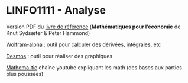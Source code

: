# LINFO1111 - Analyse

Version PDF du [livre de référence](https://github.com/francoistm/guide-de-survie-sciences-informatiques/raw/main/BAC1/LINFO1111%20-%20Analyse/Livre_Ref_Analyse.pdf.zip) (**Mathématiques pour l’économie** de Knut Sydsæter & Peter Hammond)

[Wolfram-alpha](https://www.wolframalpha.com/) : outil pour calculer des dérivées, intégrales, etc

[Desmos](https://www.desmos.com/?lang=fr) : outil pour réaliser des graphiques

[Mathema-tic](https://www.youtube.com/channel/UCHQs8vQ-vWhErDmB7zoLjtA)
chaîne youtube expliquant les math (des bases aux parties plus poussées)